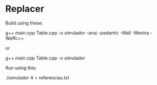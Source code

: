 # Replacer

Build using these:

g++ main.cpp Table.cpp -o simulador -ansi -pedantic -Wall -Wextra -Weffc++

or

g++ main.cpp Table.cpp -o simulador


Run using this:

./simulador 4 < referencias.txt